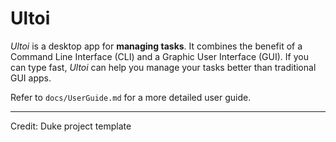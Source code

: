 # Ultoi

*Ultoi* is a desktop app for **managing tasks**. 
It combines the benefit of a Command Line Interface (CLI) and a Graphic User Interface (GUI).
If you can type fast, *Ultoi* can help you manage your tasks better than traditional GUI apps.

Refer to `docs/UserGuide.md` for a more detailed user guide.

---

Credit: Duke project template
